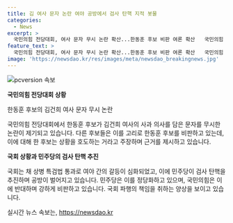 ```yaml
---
title: 김 여사 문자 논란 여야 공방에서 검사 탄핵 지적 봇물
categories:
  - News
excerpt: >
  국민의힘 전당대회, 여사 문자 무시 논란 확산...한동훈 후보 비판 여론 확산   국민의힘 전당대회에서 한동훈 후보의 김건희 여사 문자 무시 의혹이 논란을 일으키고 있다. 경쟁자들은 후보를 비판하며 여론전을 벌이는 가운데, 한동훈 후보는 사과 의도가 없었다고 주장하고 있다. 또한, 국회에서는 채 상병 특검법을 둘러싼 여야 갈등과 민주당의 검사 탄핵 추진에 대한 공방이 벌어지고 있다. 국회 파행과 관련하여 국민의힘은 민주당을 법치 파괴와 사법 방해로 비판하고 있는 상황이다.
feature_text: >
  국민의힘 전당대회, 여사 문자 무시 논란 확산...한동훈 후보 비판 여론 확산   국민의힘 전당대회에서 한동훈 후보의 김건희 여사 문자 무시 의혹이 논란을 일으키고 있다. 경쟁자들은 후보를 비판하며 여론전을 벌이는 가운데, 한동훈 후보는 사과 의도가 없었다고 주장하고 있다. 또한, 국회에서는 채 상병 특검법을 둘러싼 여야 갈등과 민주당의 검사 탄핵 추진에 대한 공방이 벌어지고 있다. 국회 파행과 관련하여 국민의힘은 민주당을 법치 파괴와 사법 방해로 비판하고 있는 상황이다.
image: 'https://newsdao.kr/res/images/meta/newsdao_breakingnews.jpg'
---
```


<p><img src="https://newsdao.kr/res/images/meta/newsdao_breakingnews.jpg" alt="pcversion 속보" /></p>

<p><strong>국민의힘 전당대회 상황</strong></p>

<p>한동훈 후보의 김건희 여사 문자 무시 논란</p>

<p>국민의힘 전당대회에서 한동훈 후보가 김건희 여사의 사과 의사를 담은 문자를 무시한 논란이 제기되고 있습니다. 다른 후보들은 이를 고리로 한동훈 후보를 비판하고 있는데, 이에 대해 한 후보는 상황을 호도하는 거라고 주장하며 근거를 제시하고 있습니다. </p>

<p><strong>국회 상황과 민주당의 검사 탄핵 추진</strong></p>

<p>국회는 채 상병 특검법 통과로 여야 간의 갈등이 심화되었고, 이에 민주당이 검사 탄핵을 추진하며 공방이 벌어지고 있습니다. 민주당은 이를 정당화하고 있으며, 국민의힘은 이에 반대하며 강하게 비판하고 있습니다. 국회 파행의 책임을 취하는 양상을 보이고 있습니다.</p>
실시간 뉴스 속보는, <a href="https://newsdao.kr" rel="dofollow">https://newsdao.kr</a>


